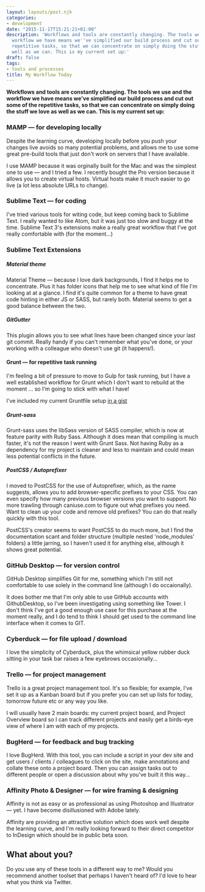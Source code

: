 ```yaml
---
layout: layouts/post.njk
categories:
- development
date: "2015-11-17T15:21:21+01:00"
description: 'Workflows and tools are constantly changing. The tools we use and the
  workflow we have means we''ve simplified our build process and cut out some of the
  repetitive tasks, so that we can concentrate on simply doing the stuff we love as
  well as we can. This is my current set up:'
draft: false
tags:
- tools and processes
title: My Workflow Today
---
```


**Workflows and tools are constantly changing. The tools we use and the workflow we have means we've simplified our build process and cut out some of the repetitive tasks, so that we can concentrate on simply doing the stuff we love as well as we can. This is my current set up:**

### MAMP — for developing locally
Despite the learning curve, developing locally before you push your changes live avoids so many potential problems, and allows me to use some great pre-build tools that just don't work on servers that I have available.

I use MAMP because it was orginally built for the Mac and was the simplest one to use — and I tried a few. I recently bought the Pro version because it allows you to create virtual hosts. Virtual hosts make it much easier to go live (a lot less absolute URLs to change).

### Sublime Text — for coding
I've tried various tools for witing code, but keep coming back to Sublime Text. I really wanted to like Atom, but it was just too slow and buggy at the time. Sublime Text 3's extensions make a really great workflow that I've got really comfortable with (for the moment...)

### Sublime Text Extensions

##### Material theme
Material Theme — because I love dark backgrounds, I find it helps me to concentrate. Plus it has folder icons that help me to see what kind of file I'm looking at at a glance. I find it's quite common for a theme to have great code hinting in either JS or SASS, but rarely both. Material seems to get a good balance between the two.

##### GitGutter
This plugin allows you to see what lines have been changed since your last git commit. Really handy if you can't remember what you've done, or your working with a colleague who doesn't use git (it happens!).

#### Grunt — for repetitive task running
I'm feeling a bit of pressure to move to Gulp for task running, but I have a well established workflow for Grunt which I don't want to rebuild at the moment ... so I'm going to stick with what I have!

I've included my current Gruntfile setup [in a gist](https://gist.github.com/endymion1818/e92d40bb91373559936b "grunt file gist")

##### Grunt-sass
Grunt-sass uses the libSass version of SASS compiler, which is now at feature parity with Ruby Sass. Although it does mean that compiling is much faster, it's not the reason I went with Grunt Sass. Not having Ruby as a dependency for my project is cleaner and less to maintain and could mean less potential conflicts in the future.

##### PostCSS / Autoprefixer
I moved to PostCSS for the use of Autoprefixer, which, as the name suggests, allows you to add browser-specific prefixes to your CSS. You can even specify how many previous browser versions you want to support. No more trawling through caniuse.com to figure out what prefixes you need. Want to clean up your code and remove old prefixes? You can do that really quickly with this tool.

PostCSS's creator seems to want PostCSS to do much more, but I find the documentation scant and folder structure (multiple nested 'node_modules' folders) a little jarring, so I haven't used it for anything else, although it shows great potential.

### GitHub Desktop — for version control
GitHub Desktop simplifies Git for me, something which I'm still not comfortable to use solely in the command line (although I do occaionally).

It does bother me that I'm only able to use GitHub accounts with GithubDesktop, so I've been investigating using something like Tower. I don't think I've got a good enough use case for this purchase at the moment really, and I do tend to think I should get used to the command line interface when it comes to GIT.

### Cyberduck — for file upload / download
I love the simplicity of Cyberduck, plus the whimsical yellow rubber duck sitting in your task bar raises a few eyebrows occasionally...

### Trello — for project management
Trello is a great project management tool. It's so flexible; for example, I've set it up as a Kanban board but if you prefer you can set up lists for today, tomorrow future etc or any way you like.

I will usually have 2 main boards: my current project board, and Project Overview board so I can track different projects and easily get a birds-eye view of where I am with each of my projects.

### BugHerd — for feedback and bug tracking
I love BugHerd. With this tool, you can include a script in your dev site and get users / clients / colleagues to click on the site, make annotations and collate these onto a project board. Then you can assign tasks out to different people or open a discussion about why you've built it this way...

### Affinity Photo & Designer — for wire framing & designing
Affinity is not as easy or as professional as using Photoshop and Illustrator — yet. I have become disillusioned with Adobe lately.

Affinity are providing an attractive solution which does work well despite the learning curve, and I'm really looking forward to their direct competitor to InDesign which should be in public beta soon.

## What about you?
Do you use any of these tools in a different way to me? Would you recommend another toolset that perhaps I haven't heard of? I'd love to hear what you think via Twitter.
